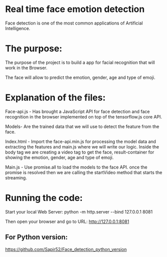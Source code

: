 # Real time face emotion detection
Face detection is one of the most common applications of Artificial Intelligence.

# The purpose:
The purpose of the project is to build a app for facial recognition that will work in the Browser.

The face will allow to predict the  emotion, gender, age and type of emoji.


# Explanation of the files:
Face-api.js - Has brought a JavaScript API for face detection and face recognition in the browser implemented on top of the tensorflow.js core API.

Models- Are the trained data that we will use to detect the feature from the face.

Index.html - Import the face-api.min.js for processing the model data and extracting the features and main.js where we will write our logic.
Inside the body tag we are creating a video tag to get the face, result-container for showing the emotion, gender, age and type of emoji.

Main.js - Use promise.all to load the models to the face API. once the promise is resolved then we are calling the startVideo method that starts the streaming.

# Running the code:
Start your local Web Server: python -m http.server --bind 127.0.0.1 8081

Then open your browser and go to URL: http://127.0.0.1:8081


## For Python version:

https://github.com/Sapir52/Face_detection_python_version
